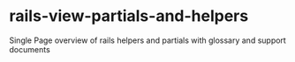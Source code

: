 # rails-view-partials-and-helpers
Single Page overview of rails helpers and partials with glossary and support documents
